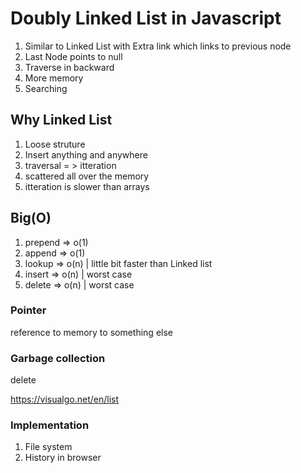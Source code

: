# Doubly Linked List in Javascript

1. Similar to Linked List with Extra link which links to previous node
2. Last Node points to null
3. Traverse in backward
4. More memory
5. Searching

## Why Linked List

1. Loose struture
2. Insert anything and anywhere
3. traversal = > itteration
4. scattered all over the memory
5. itteration is slower than arrays

## Big(O)

1. prepend => o(1)
2. append => o(1)
3. lookup => o(n) | little bit faster than Linked list
4. insert => o(n) | worst case
5. delete => o(n) | worst case

### Pointer

reference to memory to something else

### Garbage collection

delete

https://visualgo.net/en/list

### Implementation

1. File system
2. History in browser
